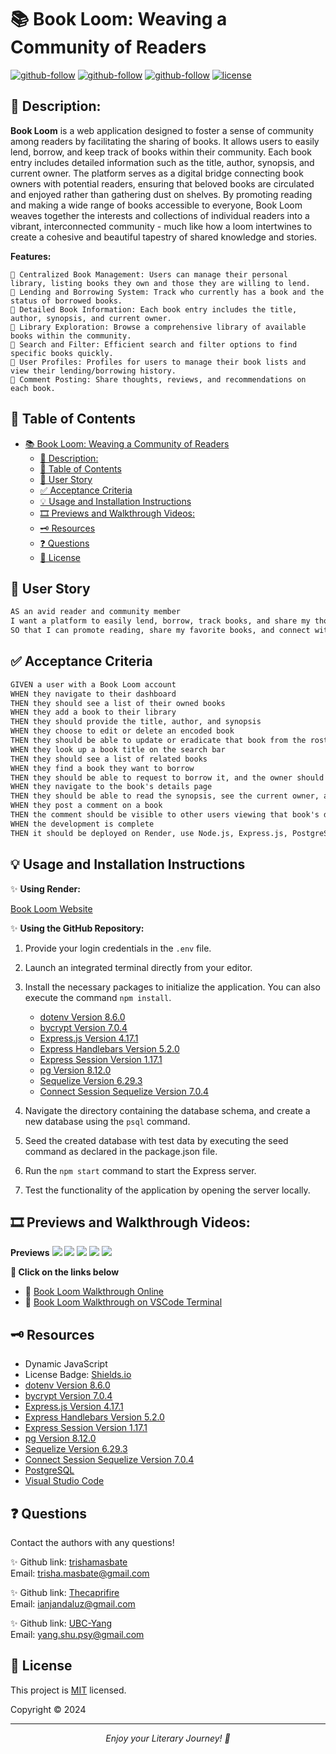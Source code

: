 # 📚 Book Loom: Weaving a Community of Readers

[![github-follow](https://img.shields.io/github/followers/trishamasbate?label=Follow_Trisha&logoColor=purple&style=social)](https://github.com/trishamasbate)
[![github-follow](https://img.shields.io/github/followers/trishamasbate?label=Follow_Jan&logoColor=blue&style=social)](https://github.com/Thecaprifire)
[![github-follow](https://img.shields.io/github/followers/trishamasbate?label=Follow_Shu&logoColor=yellow&style=social)](https://github.com/UBC-Yang)
[![license](https://img.shields.io/badge/License-MIT-brightgreen.svg)](https://choosealicense.com/licenses/mit/)


## 📃 Description:
**Book Loom** is a web application designed to foster a sense of community among readers by facilitating the sharing of books. It allows users to easily lend, borrow, and keep track of books within their community. Each book entry includes detailed information such as the title, author, synopsis, and current owner. The platform serves as a digital bridge connecting book owners with potential readers, ensuring that beloved books are circulated and enjoyed rather than gathering dust on shelves. By promoting reading and making a wide range of books accessible to everyone, Book Loom weaves together the interests and collections of individual readers into a vibrant, interconnected community - much like how a loom intertwines to create a cohesive and beautiful tapestry of shared knowledge and stories.

**Features:**

    📌 Centralized Book Management: Users can manage their personal library, listing books they own and those they are willing to lend.
    📌 Lending and Borrowing System: Track who currently has a book and the status of borrowed books.
    📌 Detailed Book Information: Each book entry includes the title, author, synopsis, and current owner.
    📌 Library Exploration: Browse a comprehensive library of available books within the community.
    📌 Search and Filter: Efficient search and filter options to find specific books quickly.
    📌 User Profiles: Profiles for users to manage their book lists and view their lending/borrowing history.
    📌 Comment Posting: Share thoughts, reviews, and recommendations on each book.

## 📌 Table of Contents
- [📚 Book Loom: Weaving a Community of Readers](#-book-loom-weaving-a-community-of-readers)
  - [📃 Description:](#-description)
  - [📌 Table of Contents](#-table-of-contents)
  - [🔎 User Story](#-user-story)
  - [✅ Acceptance Criteria](#-acceptance-criteria)
  - [💡 Usage and Installation Instructions](#-usage-and-installation-instructions)
  - [🎞️ Previews and Walkthrough Videos:](#️-previews-and-walkthrough-videos)
  - [🗝️ Resources](#️-resources)
  - [❓ Questions](#-questions)
  - [🪪 License](#-license)

## 🔎 User Story
```md
AS an avid reader and community member
I want a platform to easily lend, borrow, track books, and share my thoughts
SO that I can promote reading, share my favorite books, and connect with fellow readers.
```

## ✅ Acceptance Criteria
```md
GIVEN a user with a Book Loom account
WHEN they navigate to their dashboard
THEN they should see a list of their owned books
WHEN they add a book to their library
THEN they should provide the title, author, and synopsis
WHEN they choose to edit or delete an encoded book
THEN they should be able to update or eradicate that book from the roster
WHEN they look up a book title on the search bar
THEN they should see a list of related books
WHEN they find a book they want to borrow
THEN they should be able to request to borrow it, and the owner should receive a notification to approve or deny the request
WHEN they navigate to the book's details page
THEN they should be able to read the synopsis, see the current owner, and post comments
WHEN they post a comment on a book
THEN the comment should be visible to other users viewing that book's details page.
WHEN the development is complete
THEN it should be deployed on Render, use Node.js, Express.js, PostgreSQL, Sequelize, Handlebars.js, and meet all specified coding and structural standards.
```

## 💡 Usage and Installation Instructions
✨ **Using Render:**

[Book Loom Website](https://book-loom.onrender.com/)

✨ **Using the GitHub Repository:**

1.  Provide your login credentials in the `.env` file.
2.	Launch an integrated terminal directly from your editor.
3.  Install the necessary packages to initialize the application. You can also execute the command `npm install`.
    - [dotenv Version 8.6.0](https://www.npmjs.com/package/dotenv)
    - [bycrypt Version 7.0.4](https://www.npmjs.com/package/bcrypt)
    - [Express.js Version 4.17.1](https://www.npmjs.com/package/express)
    - [Express Handlebars Version 5.2.0](https://www.npmjs.com/package/express-handlebars)
    - [Express Session Version 1.17.1](https://www.npmjs.com/package/express-session)
    - [pg Version 8.12.0](https://www.npmjs.com/package/pg)
    - [Sequelize Version 6.29.3](https://www.npmjs.com/package/sequelize)
    - [Connect Session Sequelize Version 7.0.4](https://www.npmjs.com/package/connect-session-sequelize)

4.	Navigate the directory containing the database schema, and create a new database using the `psql` command.
5.  Seed the created database with test data by executing the seed command as declared in the package.json file.
6.	Run the `npm start` command to start the Express server.
7.  Test the functionality of the application by opening the server locally.


## 🎞️ Previews and Walkthrough Videos:

**Previews**
![](./public/images/homepage.png)
![](./public/images/login.png)
![](./public/images/signup.png)
![](./public/images/book-details-comments.png)
![](./public/images/dashboard.png)

**🎥 Click on the links below**
- 👀 [Book Loom Walkthrough Online](https://youtu.be/Skz4cKiKdb4?si=7j1tEkA6ecSO6ULt)
- 👀 [Book Loom Walkthrough on VSCode Terminal](https://youtu.be/Ztv_enFeWww?si=92cqQOio7DAd9jnJ)

## 🗝️ Resources
- Dynamic JavaScript
- License Badge: [Shields.io](https://shields.io/)
- [dotenv Version 8.6.0](https://www.npmjs.com/package/dotenv)
- [bycrypt Version 7.0.4](https://www.npmjs.com/package/bcrypt)
- [Express.js Version 4.17.1](https://www.npmjs.com/package/express)
- [Express Handlebars Version 5.2.0](https://www.npmjs.com/package/express-handlebars)
- [Express Session Version 1.17.1](https://www.npmjs.com/package/express-session)
- [pg Version 8.12.0](https://www.npmjs.com/package/pg)
- [Sequelize Version 6.29.3](https://www.npmjs.com/package/sequelize)
- [Connect Session Sequelize Version 7.0.4](https://www.npmjs.com/package/connect-session-sequelize)
- [PostgreSQL](https://www.postgresql.org/)
- [Visual Studio Code](https://code.visualstudio.com/)


## ❓ Questions
Contact the authors with any questions!<br>

✨ Github link: [trishamasbate](https://github.com/trishamasbate)<br>
Email: trisha.masbate@gmail.com<br>

✨ Github link: [Thecaprifire](https://github.com/Thecaprifire)<br>
Email: ianjandaluz@gmail.com<br>

✨ Github link: [UBC-Yang](https://github.com/Thecaprifire)<br>
Email: yang.shu.psy@gmail.com<br>

## 🪪 License
This project is [MIT](https://choosealicense.com/licenses/mit/) licensed.<br />

Copyright © 2024
  
<hr>
<p align='center'><i>
Enjoy your Literary Journey! 📖
</i></p>
